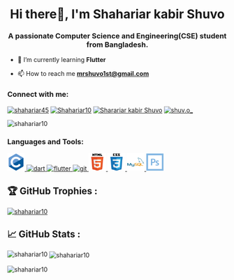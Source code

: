 <!DOCTYPE HTML>
<html lang="en-US">
<head>
    <meta charset="UTF-8">
    <title></title>
</head>
<body>
<h1 align="center">Hi there👋, I'm Shahariar kabir Shuvo</h1>
<h3 align="center">A passionate Computer Science and Engineering(CSE) student from Bangladesh.</h3>

- 🌱 I’m currently learning **Flutter**


- 📫 How to reach me **mrshuvo1st@gmail.com**

<h3 align="left">Connect with me:</h3>

<p align="left">
  <a href="https://t.me/shahariar45" target="blank"> <img align="center" src="https://cdn-icons-png.flaticon.com/512/906/906377.png?w=360&t=st=1683094489~exp=1683095089~hmac=43c97521da5b4065130ee0031a2c299202eec9c4a81088225b7a2ed48047953c" alt="shahariar45" height="30" width="30" /></a>  
  <a href="www.linkedin.com/in/shahariarshuvo" target="blank"><img align="center" src="https://raw.githubusercontent.com/rahuldkjain/github-profile-readme-generator/master/src/images/icons/Social/linked-in-alt.svg" alt="Shahariar10" height="30" width="40" /></a>
  <a href="https://www.facebook.com/shahariarkabir.shuvo.1?mibextid=ZbWKwL" target="blank"><img align="center" src="https://raw.githubusercontent.com/rahuldkjain/github-profile-readme-generator/master/src/images/icons/Social/facebook.svg" alt="Sharariar kabir Shuvo" height="30" width="40" /></a>
  <a href="https://instagram.com/shuv.o_" target="blank"><img align="center" src="https://raw.githubusercontent.com/rahuldkjain/github-profile-readme-generator/master/src/images/icons/Social/instagram.svg" alt="shuv.o_" height="30" width="40" /></a>
</p>

<p align="left"> <img src="https://komarev.com/ghpvc/?username=shahariar10&label=Profile%20views&color=0e75b6&style=flat" alt="shahariar10" /> </p>

<h3 align="left">Languages and Tools:</h3>
<p align="left"> 
   <a href="https://www.cprogramming.com/" target="_blank" rel="noreferrer"> <img src="https://raw.githubusercontent.com/devicons/devicon/master/icons/c/c-original.svg" alt="c" width="40" height="40"/> </a>
   <a href="https://dart.dev" target="_blank" rel="noreferrer"> <img src="https://www.vectorlogo.zone/logos/dartlang/dartlang-icon.svg" alt="dart" width="40" height="40"/> </a> 
   <a href="https://flutter.dev" target="_blank" rel="noreferrer"> <img src="https://www.vectorlogo.zone/logos/flutterio/flutterio-icon.svg" alt="flutter" width="40" height="40"/> </a> 
   <a href="https://git-scm.com/" target="_blank" rel="noreferrer"> <img src="https://www.vectorlogo.zone/logos/git-scm/git-scm-icon.svg" alt="git" width="40" height="40"/> </a> 
   <a href="https://www.w3.org/html/" target="_blank" rel="noreferrer"> <img src="https://raw.githubusercontent.com/devicons/devicon/master/icons/html5/html5-original-wordmark.svg" alt="html5" width="40" height="40"/> </a>
    <a href="https://www.w3schools.com/css/" target="_blank" rel="noreferrer"> <img src="https://raw.githubusercontent.com/devicons/devicon/master/icons/css3/css3-original-wordmark.svg" alt="css3" width="40" height="40"/> </a>
   <a href="https://www.mysql.com/" target="_blank" rel="noreferrer"> <img src="https://raw.githubusercontent.com/devicons/devicon/master/icons/mysql/mysql-original-wordmark.svg" alt="mysql" width="40" height="40"/> </a> 
   <a href="https://www.photoshop.com/en" target="_blank" rel="noreferrer"> <img src="https://raw.githubusercontent.com/devicons/devicon/master/icons/photoshop/photoshop-line.svg" alt="photoshop" width="40" height="40"/> </a>
</p>

## 🏆 GitHub Trophies :


<p align="left"> <a href="https://github.com/ryo-ma/github-profile-trophy"><img src="https://github-profile-trophy.vercel.app/?username=shahariar10" alt="shahariar10" /></a> </p>

## 📈 GitHub Stats :


<p><img align="left" src="https://github-readme-stats.vercel.app/api/top-langs?username=shahariar10&show_icons=true&locale=en&layout=compact" alt="shahariar10" /></p>
<p>&nbsp;<img align="center" src="https://github-readme-stats.vercel.app/api?username=shahariar10&show_icons=true&locale=en" alt="shahariar10" /></p>
<p><img align="center" src="https://github-readme-streak-stats.herokuapp.com/?user=shahariar10&" alt="shahariar10" /></p>
</body>
</html>
